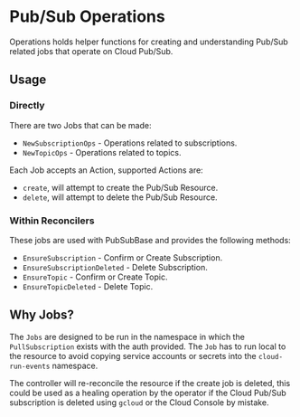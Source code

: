 # Pub/Sub Operations

Operations holds helper functions for creating and understanding Pub/Sub related
jobs that operate on Cloud Pub/Sub.

## Usage

### Directly

There are two Jobs that can be made:

- `NewSubscriptionOps` - Operations related to subscriptions.
- `NewTopicOps` - Operations related to topics.

Each Job accepts an Action, supported Actions are:

- `create`, will attempt to create the Pub/Sub Resource.
- `delete`, will attempt to delete the Pub/Sub Resource.

### Within Reconcilers

These jobs are used with PubSubBase and provides the following methods:

- `EnsureSubscription` - Confirm or Create Subscription.
- `EnsureSubscriptionDeleted` - Delete Subscription.
- `EnsureTopic` - Confirm or Create Topic.
- `EnsureTopicDeleted` - Delete Topic.

## Why Jobs?

The `Jobs` are designed to be run in the namespace in which the
`PullSubscription` exists with the auth provided. The `Job` has to run local to
the resource to avoid copying service accounts or secrets into the
`cloud-run-events` namespace.

The controller will re-reconcile the resource if the create job is deleted, this
could be used as a healing operation by the operator if the Cloud Pub/Sub
subscription is deleted using `gcloud` or the Cloud Console by mistake.
